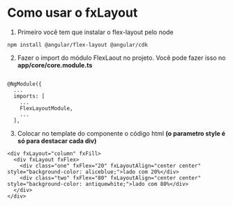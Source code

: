Como usar o fxLayout
====================

1. Primeiro você tem que instalar o flex-layout pelo node

```npm install @angular/flex-layout @angular/cdk```

2. Fazer o import do módulo FlexLaout no projeto. Você pode fazer isso no **app/core/core.module.ts** 
```import {FlexLayoutModule} from '@angular/flex-layout';

@NgModule({
  ...
  imports: [
    ...
    FlexLayoutModule,
    ...
  ],

```

3. Colocar no template do componente o código html **(o parametro style é só para destacar cada div)**

```
<div fxLayout="column" fxFill>
  <div fxLayout fxFlex>
    <div class="one" fxFlex="20" fxLayoutAlign="center center" style="background-color: aliceblue;">lado com 20%</div>
    <div class="two" fxFlex="80" fxLayoutAlign="center center" style="background-color: antiquewhite;">lado com 80%</div>
  </div>
</div>
```
